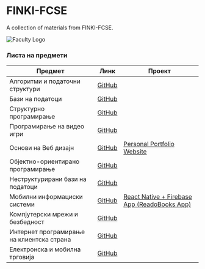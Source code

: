# FINKI-FCSE
A collection of materials from FINKI-FCSE.

![Faculty Logo](https://skopje.wordcamp.org/2019/files/2019/10/Logo_FINKI_UKIM_EN.jpg)

### Листа на предмети

| Предмет                                   | Линк   | Проект                                 |
|-------------------------------------------|--------|--------------------------------------------------------|
| Алгоритми и податочни структури          | [GitHub](https://github.com/bojanstefanovski214005/FINKI-FCSE/tree/main/APS) |                                                        |
| Бази на податоци                | [GitHub](https://github.com/bojanstefanovski214005/FINKI-FCSE/tree/main/BNP) |                                                        |
| Структурно програмирање          | [GitHub](https://github.com/bojanstefanovski214005/FINKI-FCSE/tree/main/SP) |                                                        |
| Програмирање на видео игри               | [GitHub](https://github.com/bojanstefanovski214005/FINKI-FCSE/tree/main/PNVI/Labs) |                                                        |
| Основи на Веб дизајн         | [GitHub](https://github.com/bojanstefanovski214005/FINKI-FCSE/tree/main/ONVD) |[Personal Portfolio Website](https://github.com/bojanstefanovski214005/BojanPortfolio)                                                        |
| Објектно-ориентирано програмирање                | [GitHub](https://github.com/bojanstefanovski214005/FINKI-FCSE/tree/main/OOP) |                                                        |
| Неструктурирани бази на податоци          | [GitHub](https://github.com/bojanstefanovski214005/FINKI-FCSE/tree/main/NBNP) |                                                        |
| Мобилни информациски системи                | [GitHub](https://github.com/bojanstefanovski214005/FINKI-FCSE/tree/main/MIS) | [React Native + Firebase App (ReadoBooks App)](https://github.com/bojanstefanovski214005/FINKI-FCSE/tree/main/MIS/ProektnaZadaca)                                                       |
| Компјутерски мрежи и безбедност          | [GitHub](https://github.com/bojanstefanovski214005/FINKI-FCSE/tree/main/KMB) |                                                        |
| Интернет програмирање на клиентска страна               | [GitHub](https://github.com/bojanstefanovski214005/FINKI-FCSE/tree/main/IPNKS) |                                                        |
| Електронска и мобилна трговија         | [GitHub](https://github.com/bojanstefanovski214005) |                                                        |
